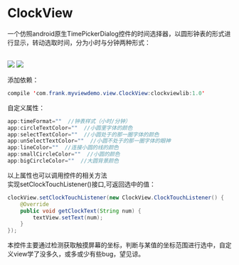 # ClockView
一个仿照android原生TimePickerDialog控件的时间选择器，以圆形钟表的形式进行显示，转动选取时间，分为小时与分钟两种形式：<br><br>

![](https://github.com/WeicongLi124/ClockView/blob/master/raw/hour.png)
![](https://github.com/WeicongLi124/ClockView/blob/master/raw/minutes.png)<br>

添加依赖：<br>
```Java
compile 'com.frank.myviewdemo.view.ClockView:clockviewlib:1.0'
```
自定义属性：<br>
```Java
app:timeFormat=""  //钟表样式（小时/分钟）
app:circleTextColor=""  //小圆里字体的颜色
app:selectTextColor=""  //小圆处于的那一圈字体的颜色
app:unSelectTextColor=""  //小圆不处于的那一圈字体的眼神
app:lineColor=""  //连接小圆的线的颜色
app:smallCircleColor=""  //小圆的颜色
app:bigCircleColor=""  //大圆背景颜色
```
以上属性也可以调用控件的相关方法<br>
实现setClockTouchListener()接口,可返回选中的值：
```Java
clockView.setClockTouchListener(new ClockView.ClockTouchListener() {
	@Override
	public void getClockText(String num) {
		textView.setText(num);
	}
});
```
本控件主要通过检测获取触摸屏幕的坐标，判断与某值的坐标范围进行选中，自定义view学了没多久，或多或少有些bug，望见谅。
